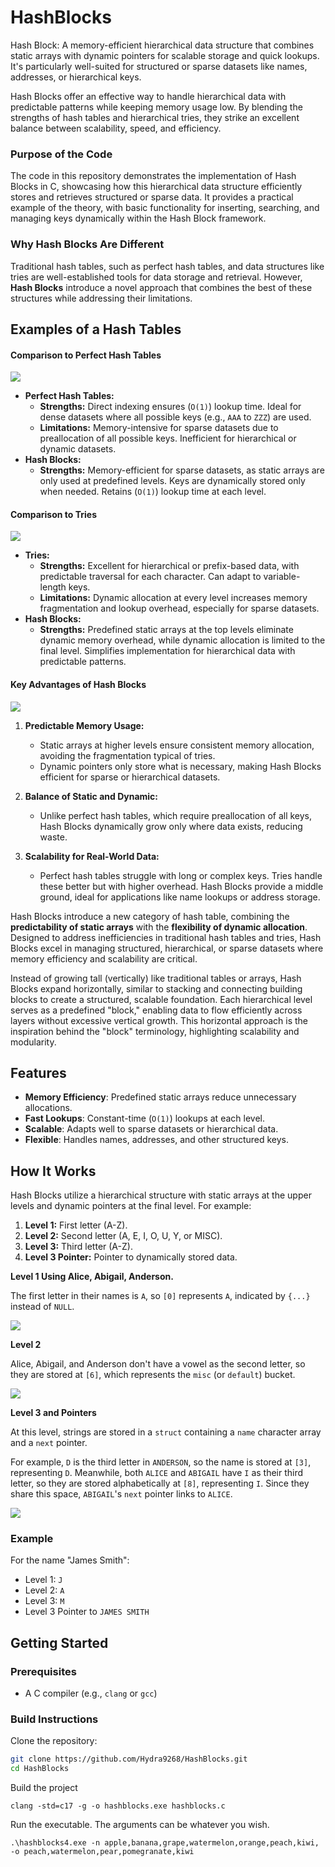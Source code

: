 # HashBlocks

Hash Block: A memory-efficient hierarchical data structure that combines static arrays with dynamic pointers for scalable storage and quick lookups. It's particularly well-suited for structured or sparse datasets like names, addresses, or hierarchical keys.

Hash Blocks offer an effective way to handle hierarchical data with predictable patterns while keeping memory usage low. By blending the strengths of hash tables and hierarchical tries, they strike an excellent balance between scalability, speed, and efficiency.

<!-- Check out my [Medium article](#) for a deeper dive into the concept! -->

### Purpose of the Code

The code in this repository demonstrates the implementation of Hash Blocks in C, showcasing how this hierarchical data structure efficiently stores and retrieves structured or sparse data. It provides a practical example of the theory, with basic functionality for inserting, searching, and managing keys dynamically within the Hash Block framework.

### Why Hash Blocks Are Different

Traditional hash tables, such as perfect hash tables, and data structures like tries are well-established tools for data storage and retrieval. However, **Hash Blocks** introduce a novel approach that combines the best of these structures while addressing their limitations.

## Examples of a Hash Tables

#### Comparison to Perfect Hash Tables

![](https://kxmode.com/images/prefect-hash-tables-smaller.png)

- **Perfect Hash Tables:**
  - **Strengths:** Direct indexing ensures (`O(1)`) lookup time. Ideal for dense datasets where all possible keys (e.g., `AAA` to `ZZZ`) are used.
  - **Limitations:** Memory-intensive for sparse datasets due to preallocation of all possible keys. Inefficient for hierarchical or dynamic datasets.
- **Hash Blocks:**
  - **Strengths:** Memory-efficient for sparse datasets, as static arrays are only used at predefined levels. Keys are dynamically stored only when needed. Retains (`O(1)`) lookup time at each level.

#### Comparison to Tries

![](https://kxmode.com/images/tries-smaller.png)

- **Tries:**
  - **Strengths:** Excellent for hierarchical or prefix-based data, with predictable traversal for each character. Can adapt to variable-length keys.
  - **Limitations:** Dynamic allocation at every level increases memory fragmentation and lookup overhead, especially for sparse datasets.
- **Hash Blocks:**
  - **Strengths:** Predefined static arrays at the top levels eliminate dynamic memory overhead, while dynamic allocation is limited to the final level. Simplifies implementation for hierarchical data with predictable patterns.

#### Key Advantages of Hash Blocks

![](https://kxmode.com/images/hash-blocks-smaller.png)

1. **Predictable Memory Usage:**
   - Static arrays at higher levels ensure consistent memory allocation, avoiding the fragmentation typical of tries.
   - Dynamic pointers only store what is necessary, making Hash Blocks efficient for sparse or hierarchical datasets.
   
2. **Balance of Static and Dynamic:**
   - Unlike perfect hash tables, which require preallocation of all keys, Hash Blocks dynamically grow only where data exists, reducing waste.
   
3. **Scalability for Real-World Data:**
   - Perfect hash tables struggle with long or complex keys. Tries handle these better but with higher overhead. Hash Blocks provide a middle ground, ideal for applications like name lookups or address storage.

Hash Blocks introduce a new category of hash table, combining the **predictability of static arrays** with the **flexibility of dynamic allocation**. Designed to address inefficiencies in traditional hash tables and tries, Hash Blocks excel in managing structured, hierarchical, or sparse datasets where memory efficiency and scalability are critical.

Instead of growing tall (vertically) like traditional tables or arrays, Hash Blocks expand horizontally, similar to stacking and connecting building blocks to create a structured, scalable foundation. Each hierarchical level serves as a predefined "block," enabling data to flow efficiently across layers without excessive vertical growth. This horizontal approach is the inspiration behind the "block" terminology, highlighting scalability and modularity.

## Features
- **Memory Efficiency**: Predefined static arrays reduce unnecessary allocations.
- **Fast Lookups**: Constant-time (`O(1)`) lookups at each level.
- **Scalable**: Adapts well to sparse datasets or hierarchical data.
- **Flexible**: Handles names, addresses, and other structured keys.

## How It Works
Hash Blocks utilize a hierarchical structure with static arrays at the upper levels and dynamic pointers at the final level. For example:

1. **Level 1:** First letter (A-Z).
2. **Level 2:** Second letter (A, E, I, O, U, Y, or MISC).
3. **Level 3:** Third letter (A-Z).
3. **Level 3 Pointer:** Pointer to dynamically stored data.

**Level 1 Using Alice, Abigail, Anderson.**

The first letter in their names is `A`, so `[0]` represents `A`, indicated by `{...}` instead of `NULL`.

![](https://kxmode.com/images/hash-block-level-1.png)

**Level 2**

Alice, Abigail, and Anderson don't have a vowel as the second letter, so they are stored at `[6]`, which represents the `misc` (or `default`) bucket.

![](https://kxmode.com/images/hash-block-level-2.png)

**Level 3 and Pointers**

At this level, strings are stored in a `struct` containing a `name` character array and a `next` pointer.

For example, `D` is the third letter in `ANDERSON`, so the name is stored at `[3]`, representing `D`. Meanwhile, both `ALICE` and `ABIGAIL` have `I` as their third letter, so they are stored alphabetically at `[8]`, representing `I`. Since they share this space, `ABIGAIL`'s `next` pointer links to `ALICE`.

![](https://kxmode.com/images/hash-block-level-3-pointers.png)

### Example
For the name "James Smith":
- Level 1: `J`
- Level 2: `A`
- Level 3: `M`
- Level 3 Pointer to `JAMES SMITH`

## Getting Started

### Prerequisites
- A C compiler (e.g., `clang` or `gcc`)

### Build Instructions
Clone the repository:

```bash
git clone https://github.com/Hydra9268/HashBlocks.git
cd HashBlocks
```

Build the project
```
clang -std=c17 -g -o hashblocks.exe hashblocks.c
```

Run the executable. The arguments can be whatever you wish.
```
.\hashblocks4.exe -n apple,banana,grape,watermelon,orange,peach,kiwi, -o peach,watermelon,pear,pomegranate,kiwi
```

<!--
## Learn More
For a detailed explanation of Hash Blocks, their design, and use cases, check out my [Medium article](#).
-->
